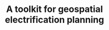 ---
title: "A toolkit for geospatial electrification planning"
image: None
link: "/assets/uploads/blog/2017/qsel-project-updates/qsel-ElectrificationPlanning-brochure-2017.pdf"
tags:
  - Energy Planning
---
